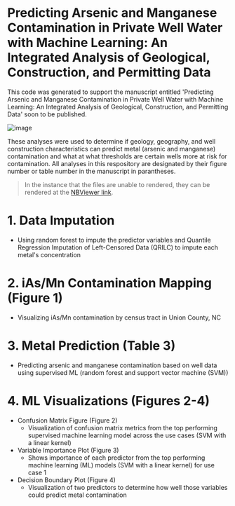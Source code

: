 # Predicting Arsenic and Manganese Contamination in Private Well Water with Machine Learning: An Integrated Analysis of Geological, Construction, and Permitting Data

This code was generated to support the manuscript entitled  'Predicting Arsenic and Manganese Contamination in Private Well Water with Machine Learning: An Integrated Analysis of Geological, Construction, and Permitting Data' soon to be published.

![image](https://github.com/user-attachments/assets/fa67bfbe-597e-4f3b-bb76-4509c225d1de)


These analyses were used to determine if geology, geography, and well construction characteristics can predict metal (arsenic and manganese) contamination and what at what thresholds are certain wells more at risk for contamination. All analyses in this respository are designated by their figure number or table number in the manuscript in parantheses.

> In the instance that the files are unable to rendered, they can be rendered at the [NBViewer link](https://nbviewer.org/github/UNCSRP/Predicting-Arsenic-and-Manganese-Contamination-in-Private-Well-Water-with-Machine-Learning-An/tree/main/). 

# 1. Data Imputation
- Using random forest to impute the predictor variables and Quantile Regression Imputation of Left-Censored Data (QRILC) to impute each metal's concentration

# 2. iAs/Mn Contamination Mapping (Figure 1)
- Visualizing iAs/Mn contamination by census tract in Union County, NC

# 3. Metal Prediction (Table 3)
- Predicting arsenic and manganese contamination based on well data using supervised ML (random forest and support vector machine (SVM))

# 4. ML Visualizations (Figures 2-4)
- Confusion Matrix Figure (Figure 2)
  - Visualization of confusion matrix metrics from the top performing supervised machine learning model across the use cases (SVM with a linear kernel)
- Variable Importance Plot (Figure 3)
  - Shows importance of each predictor from the top performing machine learning (ML) models (SVM with a linear kernel) for use case 1
- Decision Boundary Plot (Figure 4)
  - Visualization of two predictors to determine how well those variables could predict metal contamination
